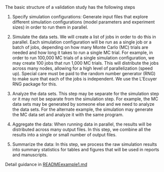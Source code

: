 The basic structure of a validation study has the following steps

1. Specify simulation configurations: Generate input files that explore different simulation configurations (model parameters and experiment sizes) in order to run them in parallel.

2. Simulate the data sets. We will create a list of jobs in order to do this in parallel. Each simulation configuration will be run as a single job or a batch of jobs, depending on how many Monte Carlo (MC) trials are needed and how long it takes to run a single MC trial. For example, in order to run 100,000 MC trials of a single simulation configuration, we may create 100 jobs that run 1,000 MC trials. This will distribute the jobs across many nodes, allowing for a high level of parallelization (speed up). Special care must be paid to the random number generator (RNG) to make sure that each of the jobs is independent. We use the L'Ecuyer RNG package for this.

3. Analyze the data sets. This step may be separate for the simulation step or it may not be separate from the simulation step. For example, the MC data sets may be generated by someone else and we need to analyze the data sets. For the alternate example, the simulation may generate the MC data set and analyze it with the same program.

4. Aggregate the data: When running data in parallel, the results will be distributed across many output files. In this step, we combine all the results into a single or small number of output files.

5. Summarize the data: In this step, we process the raw simulation results into summary statistics for tables and figures that will be used in reports and manuscripts.

Detail guidance in [READMEexample1.md](https://github.com/DIDSR/iMRMC/blob/master/validation/READMEexample1.md)  
